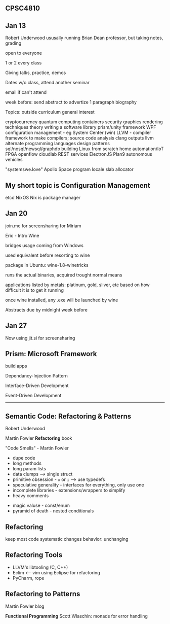 CPSC4810
---

Jan 13
---

Robert Underwood ususally running
Brian Dean professor, but taking notes, grading

open to everyone

1 or 2 every class

Giving talks, practice, demos

Dates w/o class, attend another seminar

email if can't attend

week before:  send abstract to advertize
  1 paragraph
  biography

Topics:
        outside curriculum
        general interest

cryptocurrency
quantum computing
containers
security
graphics rendering techniques theory
writing a software library
prism/unity framework WPF
configuration management - eg System Center (win)
LLVM - compiler framework to make compilers; source code analysis
        clang outputs llvm
alternate programming languages
design patterns
sql/nosql/newsql/graphdb
building Linux from scratch
home automation/IoT
FPGA
openflow
cloudlab
REST services
ElectronJS
Plan9
autonomous vehicles


"systemswe.love"
        Apollo Space program
        locale
        slab allocator

My short topic is Configuration Management
---

etcd NixOS
Nix is package manager

Jan 20
---

join.me for screensharing for Miriam

Eric - Intro Wine

bridges usage coming from Windows

used equivalent before resorting to wine

package in Ubuntu:  wine-1.8-winetricks

runs the actual binaries, acquired trought normal means

applications listed by metals: platinum, gold, sliver, etc based on
how difficult it is to get it running

once wine installed, any .exe will be launched by wine

Abstracts due by midnight week before

Jan 27
---
Now using jit.si for screensharing

Prism:  Microsoft Framework
---
build apps

Dependancy-Injection Pattern

Interface-Driven Development

Event-Driven Development

---

Semantic Code:  Refactoring & Patterns
---
Robert Underwood

Martin Fowler __Refactoring__ book

"Code Smells" - Martin Fowler
- dupe code
- long methods
- long param lists
- data clumps --> single struct
- primitive obsession - `x` or `i` --> use typedefs
- speculative generality - interfaces for everything, only use one
- incomplete libraries - extensions/wrappers to simplify
- heavy comments
+ magic valuse - const/enum
+ pyramid of death - nested conditionals

Refactoring
---
keep most code
systematic changes
behavior: unchanging

Refactoring Tools
---
- LLVM's libtooling (C, C++)
- Eclim <-- vim using Eclipse for refactoring
- PyCharm, rope

Refactoring to Patterns
---
Martin Fowler blog

__Functional Programming__ Scott Wlaschin:  monads for error handling
